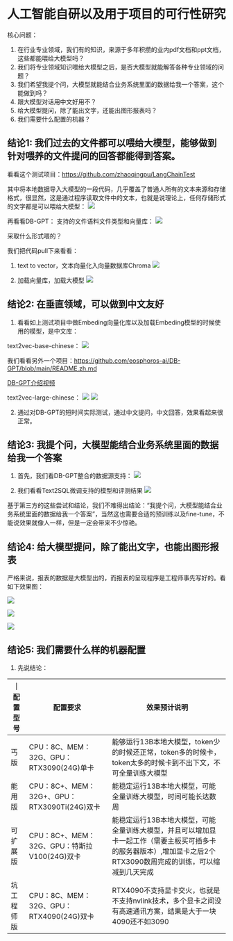 # 人工智能自研以及用于项目的可行性研究

核心问题：
1. 在行业专业领域，我们有的知识，来源于多年积攒的业内pdf文档和ppt文档，这些都能喂给大模型吗？
2. 我们将专业领域知识喂给大模型之后，是否大模型就能解答各种专业领域的问题？
3. 我们希望我提个问，大模型就能结合业务系统里面的数据给我一个答案，这个能做到吗？
4. 跟大模型对话用中文好用不？
5. 给大模型提问，除了能出文字，还能出图形报表吗？
6. 我们需要什么配置的机器？

## 结论1: 我们过去的文件都可以喂给大模型，能够做到针对喂养的文件提问的回答都能得到答案。

看看这个测试项目：https://github.com/zhaoqingpu/LangChainTest

其中将本地数据导入大模型的一段代码，几乎覆盖了普通人所有的文本来源和存储格式，很显然，这是通过程序读取文件中的文本，也就是说理论上，任何存储形式的文字都是可以喂给大模型：
![](./assets/import-file-to-llm.png)

再看看DB-GPT：
支持的文件语料文件类型和向量库：
![](./assets/linguistic-data-file-type.png)


采取什么形式喂的？

我们把代码pull下来看看：
1. text to vector，文本向量化入向量数据库Chroma
![](./assets/text-to-vector.png)

2. 加载向量库，加载大模型
![](./assets/load-embeding-model.png)

## 结论2: 在垂直领域，可以做到中文友好

1. 看看如上测试项目中做Embeding向量化库以及加载Embeding模型的时候使用的模型，是中文库：

text2vec-base-chinese：
![](./assets/embeding-model.png)

我们看看另外一个项目：https://github.com/eosphoros-ai/DB-GPT/blob/main/README.zh.md

[DB-GPT介绍视频](https://www.bilibili.com/video/BV1au41157bj/?spm_id_from=333.337.search-card.all.click&vd_source=7792e22c03b7da3c556a450eb42c8a0f)

text2vec-large-chinese：
![](./assets/embeding-model1.png)
![](./assets/embeding-model-repo.png)

2. 通过对DB-GPT的短时间实际测试，通过中文提问，中文回答，效果看起来很正常。

## 结论3: 我提个问，大模型能结合业务系统里面的数据给我一个答案

1. 首先，我们看DB-GPT整合的数据源支持：
![](./assets/db-source-support.png)

2. 我们看看Text2SQL微调支持的模型和评测结果
![](./assets/text2sql-finetune.png)

基于第三方的这些尝试和结论，我们不难得出结论：“我提个问，大模型能结合业务系统里面的数据给我一个答案”，当然这也需要合适的预训练以及fine-tune，不能说效果就像人一样，但是一定会带来不少惊艳。

## 结论4: 给大模型提问，除了能出文字，也能出图形报表

严格来说，报表的数据是大模型出的，而报表的呈现程序是工程师事先写好的。看如下效果图：

![](./assets/result-to-graph1.gif)

![](./assets/result-to-graph2.gif)

![](./assets/result-to-graph3.gif)

## 结论5: 我们需要什么样的机器配置

1. 先说结论：

｜ 配置型号 | 配置要求 | 效果预计说明 |
| --- | --- | --- |
| 丐版 | CPU：8C、MEM：32G、GPU：RTX3090(24G)单卡 | 能够运行13B本地大模型，token少的时候还正常，token多的时候卡，token太多的时候卡到不出下文，不可全量训练大模型 |
| 能用版 | CPU：8C+、MEM：32G+、GPU：RTX3090Ti(24G)双卡 | 能稳定运行13B本地大模型，可能全量训练大模型，时间可能长达数周 |
| 可扩展版 |  CPU：8C+、MEM：32G、GPU：特斯拉V100(24G)双卡 | 能稳定运行13B本地大模型，可能全量训练大模型，并且可以增加显卡一起工作（需要主板买可插多卡的服务器版本）,增加显卡之后2个RTX3090数周完成的训练，可以缩减到几天完成 |
| 坑工程师版 |  CPU：8C、MEM：32G、GPU：RTX4090(24G)双卡 | RTX4090不支持显卡交火，也就是不支持nvlink技术，多个显卡之间没有高速通讯方案，结果是大于一块4090还不如3090 |
